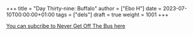 +++
title = "Day Thirty-nine: Buffalo"
author = ["Ebo H"]
date = 2023-07-10T00:00:00+01:00
tags = ["dels"]
draft = true
weight = 1001
+++

[You can subcribe to Never Get Off The Bus here](https://never-get-off-the-bus.ghost.io/#/portal/)
